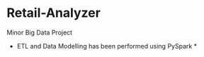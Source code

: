 # Retail-Analyzer
Minor Big Data Project
* ETL and Data Modelling has been performed using PySpark *
